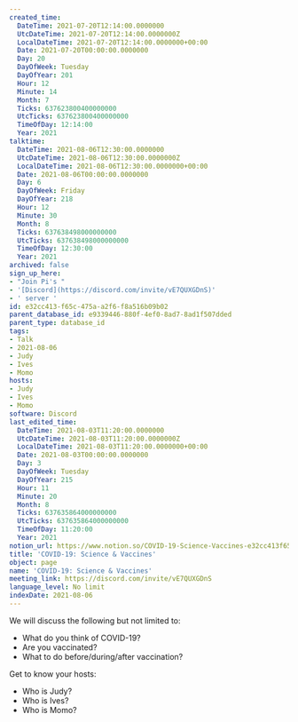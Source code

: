 ```yaml
---
created_time:
  DateTime: 2021-07-20T12:14:00.0000000
  UtcDateTime: 2021-07-20T12:14:00.0000000Z
  LocalDateTime: 2021-07-20T12:14:00.0000000+00:00
  Date: 2021-07-20T00:00:00.0000000
  Day: 20
  DayOfWeek: Tuesday
  DayOfYear: 201
  Hour: 12
  Minute: 14
  Month: 7
  Ticks: 637623800400000000
  UtcTicks: 637623800400000000
  TimeOfDay: 12:14:00
  Year: 2021
talktime:
  DateTime: 2021-08-06T12:30:00.0000000
  UtcDateTime: 2021-08-06T12:30:00.0000000Z
  LocalDateTime: 2021-08-06T12:30:00.0000000+00:00
  Date: 2021-08-06T00:00:00.0000000
  Day: 6
  DayOfWeek: Friday
  DayOfYear: 218
  Hour: 12
  Minute: 30
  Month: 8
  Ticks: 637638498000000000
  UtcTicks: 637638498000000000
  TimeOfDay: 12:30:00
  Year: 2021
archived: false
sign_up_here:
- "Join Pi's "
- '[Discord](https://discord.com/invite/vE7QUXGDnS)'
- ' server '
id: e32cc413-f65c-475a-a2f6-f8a516b09b02
parent_database_id: e9339446-880f-4ef0-8ad7-8ad1f507dded
parent_type: database_id
tags:
- Talk
- 2021-08-06
- Judy
- Ives
- Momo
hosts:
- Judy
- Ives
- Momo
software: Discord
last_edited_time:
  DateTime: 2021-08-03T11:20:00.0000000
  UtcDateTime: 2021-08-03T11:20:00.0000000Z
  LocalDateTime: 2021-08-03T11:20:00.0000000+00:00
  Date: 2021-08-03T00:00:00.0000000
  Day: 3
  DayOfWeek: Tuesday
  DayOfYear: 215
  Hour: 11
  Minute: 20
  Month: 8
  Ticks: 637635864000000000
  UtcTicks: 637635864000000000
  TimeOfDay: 11:20:00
  Year: 2021
notion_url: https://www.notion.so/COVID-19-Science-Vaccines-e32cc413f65c475aa2f6f8a516b09b02
title: 'COVID-19: Science & Vaccines'
object: page
name: 'COVID-19: Science & Vaccines'
meeting_link: https://discord.com/invite/vE7QUXGDnS
language_level: No limit
indexDate: 2021-08-06
---
```



We will discuss the following but not limited to:
   - What do you think of COVID-19?
   - Are you vaccinated?
   - What to do before/during/after vaccination?

Get to know your hosts:
   - Who is Judy?
   - Who is Ives?
   - Who is Momo?



